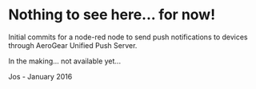 # Nothing to see here... for now!
Initial commits for a node-red node to send push notifications to devices
through AeroGear Unified Push Server.


In the making... not available yet...

Jos - January 2016

